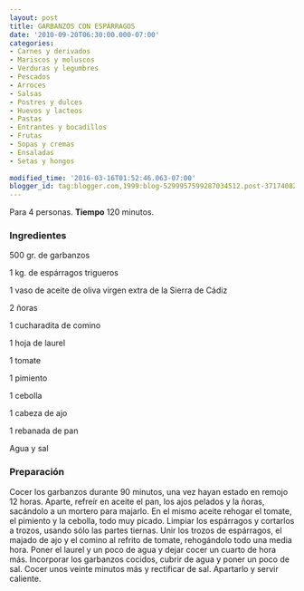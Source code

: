 ```yaml
---
layout: post
title: GARBANZOS CON ESPÁRRAGOS
date: '2010-09-20T06:30:00.000-07:00'
categories:
- Carnes y derivados
- Mariscos y moluscos
- Verduras y legumbres
- Pescados
- Arroces
- Salsas
- Postres y dulces
- Huevos y lacteos
- Pastas
- Entrantes y bocadillos
- Frutas
- Sopas y cremas
- Ensaladas
- Setas y hongos
 
modified_time: '2016-03-16T01:52:46.063-07:00'
blogger_id: tag:blogger.com,1999:blog-5299957599287034512.post-3717408277772843918
---
```


Para 4 personas.
<b>Tiempo</b> 120 minutos.

<h3>Ingredientes</h3>

500 gr. de garbanzos

1 kg. de espárragos trigueros

1 vaso de aceite de oliva virgen extra de la Sierra de Cádiz

2 ñoras

1 cucharadita de comino

1 hoja de laurel

1 tomate

1 pimiento

1 cebolla

1 cabeza de ajo

1 rebanada de pan

Agua y sal

<h3>Preparación</h3>

Cocer los garbanzos durante 90 minutos, una vez hayan estado en remojo 12 horas. Aparte, refreír en aceite el pan, los ajos pelados y la ñoras, sacándolo a un mortero para majarlo. En el mismo aceite rehogar el tomate, el pimiento y la cebolla, todo muy picado. Limpiar los espárragos y cortarlos a trozos, usando sólo las partes tiernas. Unir los trozos de espárragos, el majado de ajo y el comino al refrito de tomate, rehogándolo todo una media hora. Poner el laurel y un poco de agua y dejar cocer un cuarto de hora más. Incorporar los garbanzos cocidos, cubrir de agua y poner un poco de sal. Cocer unos veinte minutos más y rectificar de sal. Apartarlo y servir caliente.

